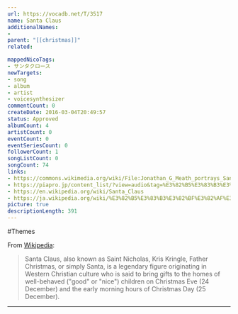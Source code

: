 ```yaml
---
url: https://vocadb.net/T/3517
name: Santa Claus
additionalNames: 
- 
parent: "[[christmas]]"
related:

mappedNicoTags:
- サンタクロース
newTargets:
- song
- album
- artist
- voicesynthesizer
commentCount: 0
createDate: 2016-03-04T20:49:57
status: Approved
albumCount: 4
artistCount: 0
eventCount: 0
eventSeriesCount: 0
followerCount: 1
songListCount: 0
songCount: 74
links: 
- https://commons.wikimedia.org/wiki/File:Jonathan_G_Meath_portrays_Santa_Claus.jpg
- https://piapro.jp/content_list/?view=audio&tag=%E3%82%B5%E3%83%B3%E3%82%BF%E3%82%AF%E3%83%AD%E3%83%BC%E3%82%B9&order=cv
- https://en.wikipedia.org/wiki/Santa_Claus
- https://ja.wikipedia.org/wiki/%E3%82%B5%E3%83%B3%E3%82%BF%E3%82%AF%E3%83%AD%E3%83%BC%E3%82%B9
picture: true
descriptionLength: 391
---
```


#Themes

From [Wikipedia](https://en.wikipedia.org/wiki/Santa_Claus):
>Santa Claus, also known as Saint Nicholas, Kris Kringle, Father Christmas, or simply Santa, is a legendary figure originating in Western Christian culture who is said to bring gifts to the homes of well-behaved ("good" or "nice") children on Christmas Eve (24 December) and the early morning hours of Christmas Day (25 December).

---

